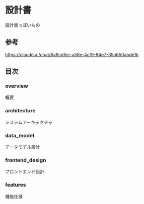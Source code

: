 # 設計書

設計書っぽいもの

## 参考

https://claude.ai/chat/6a9cdfec-a58e-4cf9-84e7-35a650abde1b

## 目次

### overview

概要

### architecture

システムアーキテクチャ

### data_model

データモデル設計

### frontend_design

フロントエンド設計

### features

機能仕様
